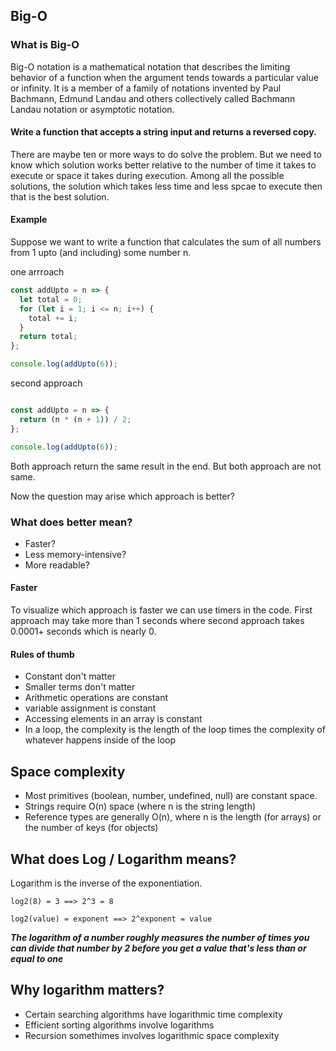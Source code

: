 ## Big-O

### What is Big-O

Big-O notation is a mathematical notation that describes the limiting behavior of a function when the argument tends towards a particular value or infinity. It is a member of a family of notations invented by Paul Bachmann, Edmund Landau and others collectively called Bachmann Landau notation or asymptotic notation.

#### Write a function that accepts a string input and returns a reversed copy.

There are maybe ten or more ways to do solve the problem. But we need to know which solution works better relative to the number of time it takes to execute or space it takes during execution. Among all the possible solutions, the solution which takes less time and less spcae to execute then that is the best solution. 

#### Example

Suppose we want to write a function that calculates the sum of all numbers from 1 upto (and including) some number n. 

one arrroach

```javascript
const addUpto = n => {
  let total = 0;
  for (let i = 1; i <= n; i++) {
    total += i;
  }
  return total;
};

console.log(addUpto(6));

```

second approach 

```javascript

const addUpto = n => {
  return (n * (n + 1)) / 2;
};

console.log(addUpto(6));

```

Both approach return the same result in the end. But both approach are not same.

Now the question may arise which approach is better? 

### What does better mean?
- Faster?
- Less memory-intensive?
- More readable?
  
#### Faster

To visualize which approach is faster we can use timers in the code. First approach may take more than 1 seconds where second approach takes 0.0001+ seconds which is nearly 0. 

#### Rules of thumb
- Constant don't matter
- Smaller terms don't matter
- Arithmetic operations are constant 
- variable assignment is constant
- Accessing elements in an array is constant
- In a loop, the complexity is the length of the loop times the complexity of whatever happens inside of the loop

## Space complexity
- Most primitives (boolean, number, undefined, null) are constant space. 
- Strings require O(n) space (where n is the string length) 
- Reference types are generally O(n), where n is the length (for arrays) or the number of keys (for objects)

## What does Log / Logarithm means?

Logarithm is the inverse of the exponentiation.

`log2(8) = 3 ==> 2^3 = 8`

`log2(value) = exponent ==> 2^exponent = value`

**_The logarithm of a number roughly measures the number of times you can divide that number by 2 before you get a value that's less than or equal to one_**

## Why logarithm matters?
- Certain searching algorithms have logarithmic time complexity
- Efficient sorting algorithms involve logarithms
- Recursion somethimes involves logarithmic space complexity